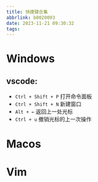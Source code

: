 ```yaml
---
title: 快捷键合集
abbrlink: b0020093
date: 2023-11-21 09:30:32
tags:
---
```


# Windows

## vscode:

- `Ctrl + Shift + P` 打开命令面板
- `Ctrl + Shift + N` 新建窗口
- `Alt + ←` 返回上一处光标
- `Ctrl + u` 撤销光标的上一次操作

# Macos



# Vim


